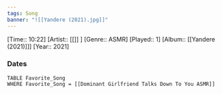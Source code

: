 ```yaml
---
tags: Song  
banner: "![[Yandere (2021).jpg]]"
---
```

[Time:: 10:22]
[Artist:: [[]] ]
[Genre:: ASMR]
[Played:: 1]
[Album:: [[Yandere (2021)]]]
[Year:: 2021]
### Dates
````dataview
TABLE Favorite_Song
WHERE Favorite_Song = [[Dominant Girlfriend Talks Down To You ASMR]]
````